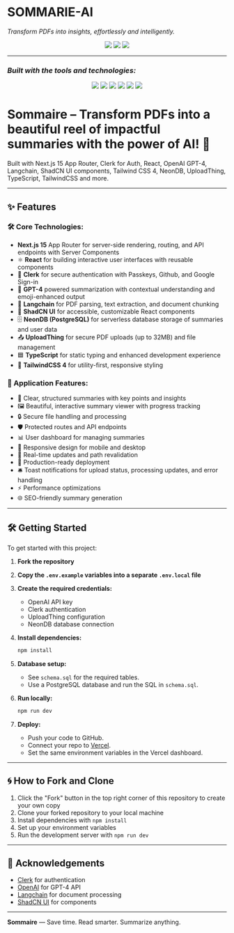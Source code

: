 # **SOMMARIE-AI**

*Transform PDFs into insights, effortlessly and intelligently.*

<p align="center">
  <img src="https://img.shields.io/badge/last%20commit-last%20tuesday-informational?style=flat-square&logo=github" />
  <img src="https://img.shields.io/badge/typescript-93.5%25-blue?style=flat-square&logo=typescript" />
  <img src="https://img.shields.io/badge/languages-4-blue?style=flat-square&logo=code" />
</p>

---

### *Built with the tools and technologies:*

<p align="center">
  <img src="https://img.shields.io/badge/JSON-black?logo=json&logoColor=white&style=flat-square" />
  <img src="https://img.shields.io/badge/npm-red?logo=npm&logoColor=white&style=flat-square" />

 
  <img src="https://img.shields.io/badge/JavaScript-f7df1e?logo=javascript&logoColor=black&style=flat-square" />
  <img src="https://img.shields.io/badge/React-61dafb?logo=react&logoColor=black&style=flat-square" />
  <img src="https://img.shields.io/badge/TypeScript-3178c6?logo=typescript&logoColor=white&style=flat-square" />
  <img src="https://img.shields.io/badge/ESLint-4b32c3?logo=eslint&logoColor=white&style=flat-square" />
</p>

# Sommaire – Transform PDFs into a beautiful reel of impactful summaries with the power of AI! 🚀

Built with Next.js 15 App Router, Clerk for Auth, React, OpenAI GPT-4, Langchain, ShadCN UI components, Tailwind CSS 4, NeonDB, UploadThing, TypeScript, TailwindCSS and more.


---

## ✨ Features

### 🛠️ Core Technologies:
- **Next.js 15** App Router for server-side rendering, routing, and API endpoints with Server Components
- ⚛️ **React** for building interactive user interfaces with reusable components
- 🔐 **Clerk** for secure authentication with Passkeys, Github, and Google Sign-in
- 🤖 **GPT-4** powered summarization with contextual understanding and emoji-enhanced output
- 📄 **Langchain** for PDF parsing, text extraction, and document chunking
- 🧩 **ShadCN UI** for accessible, customizable React components
- 🗄️ **NeonDB (PostgreSQL)** for serverless database storage of summaries and user data
- 📤 **UploadThing** for secure PDF uploads (up to 32MB) and file management
- 🟦 **TypeScript** for static typing and enhanced development experience
- 🎨 **TailwindCSS 4** for utility-first, responsive styling

### 🚀 Application Features:
- 📑 Clear, structured summaries with key points and insights
- 🖼️ Beautiful, interactive summary viewer with progress tracking
- 🔒 Secure file handling and processing
- 🛡️ Protected routes and API endpoints
- 📊 User dashboard for managing summaries
- 📱 Responsive design for mobile and desktop
- 🔄 Real-time updates and path revalidation
- 🚀 Production-ready deployment
- 🛎️ Toast notifications for upload status, processing updates, and error handling
- ⚡ Performance optimizations
- 🌐 SEO-friendly summary generation

---

## 🛠️ Getting Started

To get started with this project:

1. **Fork the repository**
2. **Copy the `.env.example` variables into a separate `.env.local` file**
3. **Create the required credentials:**
   - OpenAI API key
   - Clerk authentication
   - UploadThing configuration
   - NeonDB database connection

4. **Install dependencies:**
   ```sh
   npm install
   ```
5. **Database setup:**
   - See `schema.sql` for the required tables.
   - Use a PostgreSQL database and run the SQL in `schema.sql`.
6. **Run locally:**
   ```sh
   npm run dev
   ```
7. **Deploy:**
   - Push your code to GitHub.
   - Connect your repo to [Vercel](https://vercel.com/).
   - Set the same environment variables in the Vercel dashboard.

---

## 🌀 How to Fork and Clone

1. Click the "Fork" button in the top right corner of this repository to create your own copy
2. Clone your forked repository to your local machine
3. Install dependencies with `npm install`
4. Set up your environment variables
5. Run the development server with `npm run dev`

---

## 🙏 Acknowledgements

- [Clerk](https://go.clerk.com/5qQWrFA) for authentication
- [OpenAI](https://openai.com) for GPT-4 API
- [Langchain](https://js.langchain.com) for document processing
- [ShadCN UI](https://ui.shadcn.com/) for components

---


**Sommaire** — Save time. Read smarter. Summarize anything.

